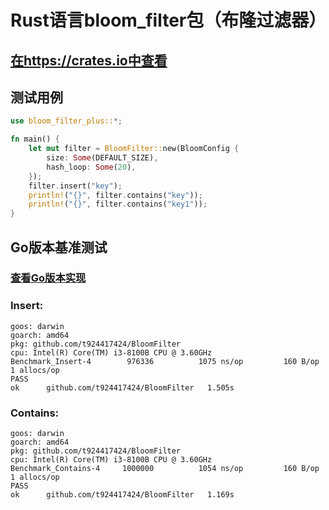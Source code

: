 # Rust语言bloom_filter包（布隆过滤器）

## [在https://crates.io中查看](https://crates.io/crates/bloom_filter_plus)

## 测试用例
```rust
use bloom_filter_plus::*;

fn main() {
    let mut filter = BloomFilter::new(BloomConfig {
        size: Some(DEFAULT_SIZE),
        hash_loop: Some(20),
    });
    filter.insert("key");
    println!("{}", filter.contains("key"));
    println!("{}", filter.contains("key1"));
}

```
## Go版本基准测试 
### [查看Go版本实现](https://github.com/t924417424/BloomFilter)
### Insert:
```
goos: darwin
goarch: amd64
pkg: github.com/t924417424/BloomFilter
cpu: Intel(R) Core(TM) i3-8100B CPU @ 3.60GHz
Benchmark_Insert-4   	  976336	      1075 ns/op	     160 B/op	       1 allocs/op
PASS
ok  	github.com/t924417424/BloomFilter	1.505s
```
### Contains:
```
goos: darwin
goarch: amd64
pkg: github.com/t924417424/BloomFilter
cpu: Intel(R) Core(TM) i3-8100B CPU @ 3.60GHz
Benchmark_Contains-4   	 1000000	      1054 ns/op	     160 B/op	       1 allocs/op
PASS
ok  	github.com/t924417424/BloomFilter	1.169s
```